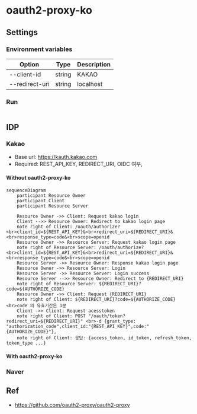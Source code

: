 # oauth2-proxy-ko
## Settings
### Environment variables
| Option         | Type   | Description |
|----------------|--------|------------|
| --client-id    | string | KAKAO      |
| --redirect-uri | string | localhost  |
### Run
```shell

```

## IDP 
### Kakao
- Base url: https://kauth.kakao.com
- Required: REST_API_KEY, REDIRECT_URI, OIDC 여부, 

#### Without oauth2-proxy-ko
```mermaid
sequenceDiagram
	participant Resource Owner
	participant Client
	participant Resource Server

	Resource Owner ->> Client: Request kakao login
	Client -->> Resource Owner: Redirect to kakao login page
	note right of Client: /oauth/authorize?<br>client_id=${REST_API_KEY}&<br>redirect_uri=${REDIRECT_URI}&<br>response_type=code&<br>scope=openid
	Resource Owner ->> Resource Server: Request kakao login page
	note right of Resource Server: /oauth/authorize?<br>client_id=${REST_API_KEY}&<br>redirect_uri=${REDIRECT_URI}&<br>response_type=code&<br>scope=openid
	Resource Server ->> Resource Owner: Response kakao login page
	Resource Owner ->> Resource Server: Login
	Resource Server ->> Resource Server: Login success
	Resource Server -->> Resource Owner: Redirect to {REDIRECT_URI}
	note right of Resource Server: ${REDIRECT_URI}?code=${AUTHORIZE_CODE}
	Resource Owner ->> Client: Request {REDIRECT_URI}
	note right of Client: ${REDIRECT_URI}?code=${AUTHORIZE_CODE}<br>code 의 유효기간은 1분
	Client ->> Client: Request acesstoken
	note right of Client: POST "/oauth/token?redirect_uri=${REDIRECT_URI}" <br>-d {grant_type: "authorization_code",client_id:"{REST_API_KEY}",code:"{AUTHORIZE_CODE}"},
	note right of Client: 응답: {access_token, id_token, refresh_token, token_type ...}
```

#### With oauth2-proxy-ko 
### Naver

## Ref
- https://github.com/oauth2-proxy/oauth2-proxy